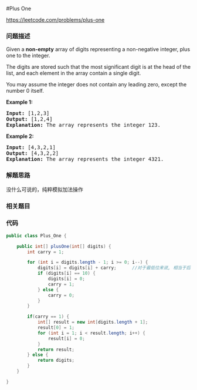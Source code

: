 #Plus One

https://leetcode.com/problems/plus-one

### 问题描述

<p>Given a <strong>non-empty</strong> array of digits&nbsp;representing a non-negative integer, plus one to the integer.</p>

<p>The digits are stored such that the most significant digit is at the head of the list, and each element in the array contain a single digit.</p>

<p>You may assume the integer does not contain any leading zero, except the number 0 itself.</p>

<p><strong>Example 1:</strong></p>

<pre>
<strong>Input:</strong> [1,2,3]
<strong>Output:</strong> [1,2,4]
<strong>Explanation:</strong> The array represents the integer 123.
</pre>

<p><strong>Example 2:</strong></p>

<pre>
<strong>Input:</strong> [4,3,2,1]
<strong>Output:</strong> [4,3,2,2]
<strong>Explanation:</strong> The array represents the integer 4321.
</pre>
### 解题思路

没什么可说的，纯粹模拟加法操作

### 相关题目


### 代码

```java
public class Plus_One {

    public int[] plusOne(int[] digits) {
        int carry = 1;

        for (int i = digits.length - 1; i >= 0; i--) {
            digits[i] = digits[i] + carry;      //对于最低位来说, 相当于后一位有一个进位
            if (digits[i] == 10) {
                digits[i] = 0;
                carry = 1;
            } else {
                carry = 0;
            }
        }

        if(carry == 1) {
            int[] result = new int[digits.length + 1];
            result[0] = 1;
            for (int i = 1; i < result.length; i++) {
                result[i] = 0;
            }
            return result;
        } else {
            return digits;
        }
    }

}
```
